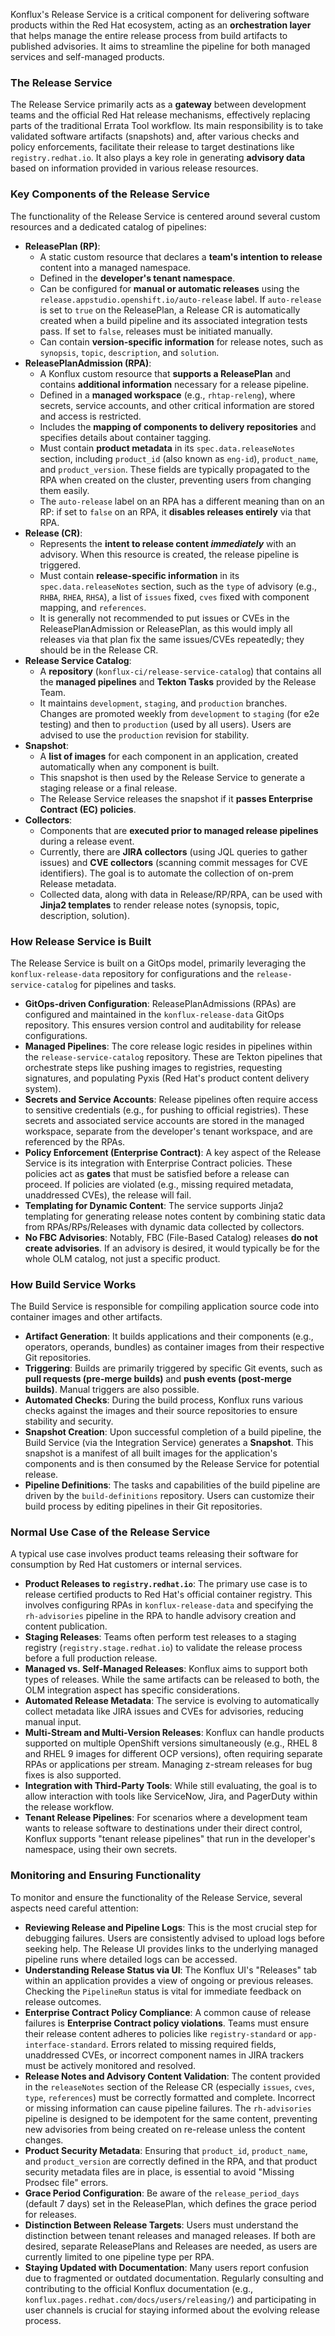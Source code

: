 Konflux's Release Service is a critical component for delivering software products within the Red Hat ecosystem, acting as an **orchestration layer** that helps manage the entire release process from build artifacts to published advisories. It aims to streamline the pipeline for both managed services and self-managed products.

### The Release Service

The Release Service primarily acts as a **gateway** between development teams and the official Red Hat release mechanisms, effectively replacing parts of the traditional Errata Tool workflow. Its main responsibility is to take validated software artifacts (snapshots) and, after various checks and policy enforcements, facilitate their release to target destinations like `registry.redhat.io`. It also plays a key role in generating **advisory data** based on information provided in various release resources.

### Key Components of the Release Service

The functionality of the Release Service is centered around several custom resources and a dedicated catalog of pipelines:

*   **ReleasePlan (RP)**:
    *   A static custom resource that declares a **team's intention to release** content into a managed namespace.
    *   Defined in the **developer's tenant namespace**.
    *   Can be configured for **manual or automatic releases** using the `release.appstudio.openshift.io/auto-release` label. If `auto-release` is set to `true` on the ReleasePlan, a Release CR is automatically created when a build pipeline and its associated integration tests pass. If set to `false`, releases must be initiated manually.
    *   Can contain **version-specific information** for release notes, such as `synopsis`, `topic`, `description`, and `solution`.
*   **ReleasePlanAdmission (RPA)**:
    *   A Konflux custom resource that **supports a ReleasePlan** and contains **additional information** necessary for a release pipeline.
    *   Defined in a **managed workspace** (e.g., `rhtap-releng`), where secrets, service accounts, and other critical information are stored and access is restricted.
    *   Includes the **mapping of components to delivery repositories** and specifies details about container tagging.
    *   Must contain **product metadata** in its `spec.data.releaseNotes` section, including `product_id` (also known as `eng-id`), `product_name`, and `product_version`. These fields are typically propagated to the RPA when created on the cluster, preventing users from changing them easily.
    *   The `auto-release` label on an RPA has a different meaning than on an RP: if set to `false` on an RPA, it **disables releases entirely** via that RPA.
*   **Release (CR)**:
    *   Represents the **intent to release content *immediately*** with an advisory. When this resource is created, the release pipeline is triggered.
    *   Must contain **release-specific information** in its `spec.data.releaseNotes` section, such as the `type` of advisory (e.g., `RHBA`, `RHEA`, `RHSA`), a list of `issues` fixed, `cves` fixed with component mapping, and `references`.
    *   It is generally not recommended to put issues or CVEs in the ReleasePlanAdmission or ReleasePlan, as this would imply all releases via that plan fix the same issues/CVEs repeatedly; they should be in the Release CR.
*   **Release Service Catalog**:
    *   A **repository** (`konflux-ci/release-service-catalog`) that contains all the **managed pipelines** and **Tekton Tasks** provided by the Release Team.
    *   It maintains `development`, `staging`, and `production` branches. Changes are promoted weekly from `development` to `staging` (for e2e testing) and then to `production` (used by all users). Users are advised to use the `production` revision for stability.
*   **Snapshot**:
    *   A **list of images** for each component in an application, created automatically when any component is built.
    *   This snapshot is then used by the Release Service to generate a staging release or a final release.
    *   The Release Service releases the snapshot if it **passes Enterprise Contract (EC) policies**.
*   **Collectors**:
    *   Components that are **executed prior to managed release pipelines** during a release event.
    *   Currently, there are **JIRA collectors** (using JQL queries to gather issues) and **CVE collectors** (scanning commit messages for CVE identifiers). The goal is to automate the collection of on-prem Release metadata.
    *   Collected data, along with data in Release/RP/RPA, can be used with **Jinja2 templates** to render release notes (synopsis, topic, description, solution).

### How Release Service is Built

The Release Service is built on a GitOps model, primarily leveraging the `konflux-release-data` repository for configurations and the `release-service-catalog` for pipelines and tasks.

*   **GitOps-driven Configuration**: ReleasePlanAdmissions (RPAs) are configured and maintained in the `konflux-release-data` GitOps repository. This ensures version control and auditability for release configurations.
*   **Managed Pipelines**: The core release logic resides in pipelines within the `release-service-catalog` repository. These are Tekton pipelines that orchestrate steps like pushing images to registries, requesting signatures, and populating Pyxis (Red Hat's product content delivery system).
*   **Secrets and Service Accounts**: Release pipelines often require access to sensitive credentials (e.g., for pushing to official registries). These secrets and associated service accounts are stored in the managed workspace, separate from the developer's tenant workspace, and are referenced by the RPAs.
*   **Policy Enforcement (Enterprise Contract)**: A key aspect of the Release Service is its integration with Enterprise Contract policies. These policies act as **gates** that must be satisfied before a release can proceed. If policies are violated (e.g., missing required metadata, unaddressed CVEs), the release will fail.
*   **Templating for Dynamic Content**: The service supports Jinja2 templating for generating release notes content by combining static data from RPAs/RPs/Releases with dynamic data collected by collectors.
*   **No FBC Advisories**: Notably, FBC (File-Based Catalog) releases **do not create advisories**. If an advisory is desired, it would typically be for the whole OLM catalog, not just a specific product.

### How Build Service Works

The Build Service is responsible for compiling application source code into container images and other artifacts.

*   **Artifact Generation**: It builds applications and their components (e.g., operators, operands, bundles) as container images from their respective Git repositories.
*   **Triggering**: Builds are primarily triggered by specific Git events, such as **pull requests (pre-merge builds)** and **push events (post-merge builds)**. Manual triggers are also possible.
*   **Automated Checks**: During the build process, Konflux runs various checks against the images and their source repositories to ensure stability and security.
*   **Snapshot Creation**: Upon successful completion of a build pipeline, the Build Service (via the Integration Service) generates a **Snapshot**. This snapshot is a manifest of all built images for the application's components and is then consumed by the Release Service for potential release.
*   **Pipeline Definitions**: The tasks and capabilities of the build pipeline are driven by the `build-definitions` repository. Users can customize their build process by editing pipelines in their Git repositories.

### Normal Use Case of the Release Service

A typical use case involves product teams releasing their software for consumption by Red Hat customers or internal services.

*   **Product Releases to `registry.redhat.io`**: The primary use case is to release certified products to Red Hat's official container registry. This involves configuring RPAs in `konflux-release-data` and specifying the `rh-advisories` pipeline in the RPA to handle advisory creation and content publication.
*   **Staging Releases**: Teams often perform test releases to a staging registry (`registry.stage.redhat.io`) to validate the release process before a full production release.
*   **Managed vs. Self-Managed Releases**: Konflux aims to support both types of releases. While the same artifacts can be released to both, the OLM integration aspect has specific considerations.
*   **Automated Release Metadata**: The service is evolving to automatically collect metadata like JIRA issues and CVEs for advisories, reducing manual input.
*   **Multi-Stream and Multi-Version Releases**: Konflux can handle products supported on multiple OpenShift versions simultaneously (e.g., RHEL 8 and RHEL 9 images for different OCP versions), often requiring separate RPAs or applications per stream. Managing z-stream releases for bug fixes is also supported.
*   **Integration with Third-Party Tools**: While still evaluating, the goal is to allow interaction with tools like ServiceNow, Jira, and PagerDuty within the release workflow.
*   **Tenant Release Pipelines**: For scenarios where a development team wants to release software to destinations under their direct control, Konflux supports "tenant release pipelines" that run in the developer's namespace, using their own secrets.

### Monitoring and Ensuring Functionality

To monitor and ensure the functionality of the Release Service, several aspects need careful attention:

*   **Reviewing Release and Pipeline Logs**: This is the most crucial step for debugging failures. Users are consistently advised to upload logs before seeking help. The Release UI provides links to the underlying managed pipeline runs where detailed logs can be accessed.
*   **Understanding Release Status via UI**: The Konflux UI's "Releases" tab within an application provides a view of ongoing or previous releases. Checking the `PipelineRun` status is vital for immediate feedback on release outcomes.
*   **Enterprise Contract Policy Compliance**: A common cause of release failures is **Enterprise Contract policy violations**. Teams must ensure their release content adheres to policies like `registry-standard` or `app-interface-standard`. Errors related to missing required fields, unaddressed CVEs, or incorrect component names in JIRA trackers must be actively monitored and resolved.
*   **Release Notes and Advisory Content Validation**: The content provided in the `releaseNotes` section of the Release CR (especially `issues`, `cves`, `type`, `references`) must be correctly formatted and complete. Incorrect or missing information can cause pipeline failures. The `rh-advisories` pipeline is designed to be idempotent for the same content, preventing new advisories from being created on re-release unless the content changes.
*   **Product Security Metadata**: Ensuring that `product_id`, `product_name`, and `product_version` are correctly defined in the RPA, and that product security metadata files are in place, is essential to avoid "Missing Prodsec file" errors.
*   **Grace Period Configuration**: Be aware of the `release_period_days` (default 7 days) set in the ReleasePlan, which defines the grace period for releases.
*   **Distinction Between Release Targets**: Users must understand the distinction between tenant releases and managed releases. If both are desired, separate ReleasePlans and Releases are needed, as users are currently limited to one pipeline type per RPA.
*   **Staying Updated with Documentation**: Many users report confusion due to fragmented or outdated documentation. Regularly consulting and contributing to the official Konflux documentation (e.g., `konflux.pages.redhat.com/docs/users/releasing/`) and participating in user channels is crucial for staying informed about the evolving release process.
